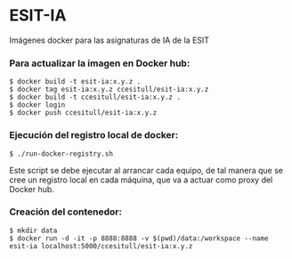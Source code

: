 # ESIT-IA
Imágenes docker para las asignaturas de IA de la ESIT

### Para actualizar la imagen en Docker hub:
```
$ docker build -t esit-ia:x.y.z .
$ docker tag esit-ia:x.y.z ccesitull/esit-ia:x.y.z
$ docker build -t ccesitull/esit-ia:x.y.z .
$ docker login
$ docker push ccesitull/esit-ia:x.y.z
```

### Ejecución del registro local de docker:
```
$ ./run-docker-registry.sh
```
Este script se debe ejecutar al arrancar cada equipo, de tal manera que se 
cree un registro local en cada máquina, que va a actuar como proxy del Docker hub.

### Creación del contenedor:
```
$ mkdir data
$ docker run -d -it -p 8888:8888 -v $(pwd)/data:/workspace --name esit-ia localhost:5000/ccesitull/esit-ia:x.y.z
```

